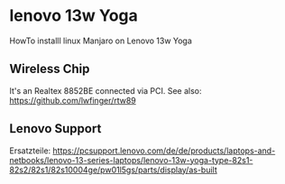 # lenovo 13w Yoga
HowTo installl linux Manjaro on Lenovo 13w Yoga

## Wireless Chip ##
It's an Realtex 8852BE connected via PCI.
See also: https://github.com/lwfinger/rtw89

## Lenovo Support ##
Ersatzteile: https://pcsupport.lenovo.com/de/de/products/laptops-and-netbooks/lenovo-13-series-laptops/lenovo-13w-yoga-type-82s1-82s2/82s1/82s10004ge/pw01l5gs/parts/display/as-built
